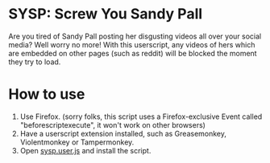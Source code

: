 # SYSP: Screw You Sandy Pall

Are you tired of Sandy Pall posting her disgusting videos all over your social media? Well worry no more! With this userscript, any videos of hers which are embedded on other pages (such as reddit) will be blocked the moment they try to load.

# How to use
1. Use Firefox. (sorry folks, this script uses a Firefox-exclusive Event called "beforescriptexecute", it won't work on other browsers)
2. Have a userscript extension installed, such as Greasemonkey, Violentmonkey or Tampermonkey.
3. Open [sysp.user.js](https://github.com/Sanian-Creations/SYSP/raw/main/sysp.user.js) and install the script.
